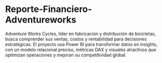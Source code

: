 # Reporte-Financiero-Adventureworks
Adventure Works Cycles, líder en fabricación y distribución de bicicletas, busca comprender sus ventas, costos y rentabilidad para decisiones estratégicas. El proyecto usa Power BI para transformar datos en insights, con un modelo relacional preciso, métricas DAX y visuales atractivos que optimizan operaciones y mejoran su competitividad global.
